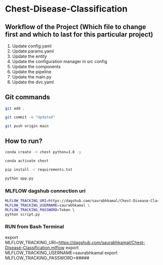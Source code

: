 # Chest-Disease-Classification

## Workflow of the Project (Which file to change first and which to last for this particular project)

1. Update config.yaml
2. Update params.yaml
3. Update the entity
4. Update the configuration manager in src config
5. Update the components
6. Update the pipeline
7. Update the main.py
8. Update the dvc.yaml

## Git commands

```bash
git add .

git commit -m "Updated"

git push origin main
```

## How to run?

```bash
conda create -n chest python=3.8 -y
```

```bash
conda activate chest
```

```bash
pip install -r requirements.txt
```

```bash
python app.py
```

### MLFLOW dagshub connection uri

```bash
MLFLOW_TRACKING_URI=https://dagshub.com/saurabhkamal/Chest-Disease-Classification.mlflow \ 
MLFLOW_TRACKING_USERNAME=saurabhkamal \
MLFLOW_TRACKING_PASSWORD=Token \    
python script.py
```

### RUN from Bash Terminal

export MLFLOW_TRACKING_URI=https://dagshub.com/saurabhkamal/Chest-Disease-Classification.mlflow
export MLFLOW_TRACKING_USERNAME=saurabhkamal
export MLFLOW_TRACKING_PASSWORD=#####
```
